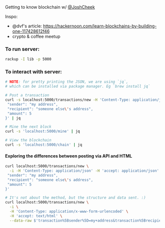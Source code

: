 Getting to know blockchain w/ [@JoshCheek](https://github.com/JoshCheek)

Inspo:
- @dvf's article: https://hackernoon.com/learn-blockchains-by-building-one-117428612f46
- crypto & coffee meetup

### To run server:

```sh
rackup -I lib -p 5000
```

### To interact with server:

```sh
# NOTE: for pretty printing the JSON, we are using `jq`,
# which can be installed via package manager. Eg `brew install jq`

# Post a transaction
curl -s localhost:5000/transactions/new -H 'Content-Type: application/json' --data-raw $'{
 "sender": "my address",
 "recipient": "someone else\'s address",
 "amount": 5
}' | jq

# Mine the next block
curl -s 'localhost:5000/mine' | jq

# View the blockchain
curl -s 'localhost:5000/chain' | jq
```

#### Exploring the differences between posting via API and HTML
```sh
curl localhost:5000/transactions/new \
  -i -H 'Content-Type: application/json' -H 'accept: application/json' --data-raw $'{
 "sender": "my address",
 "recipient": "someone else\'s address",
 "amount": 5
}'

# It's not about the method, but the structure and data sent. :)
curl localhost:5000/transactions/new \
  -i \
  -H 'Content-Type: application/x-www-form-urlencoded' \
  -H 'accept: text/html' \
  --data-raw $'transaction%5Bsender%5D=my+address&transaction%5Brecipient%5D=your+address&transaction%5Bamount%5D=8'
```
